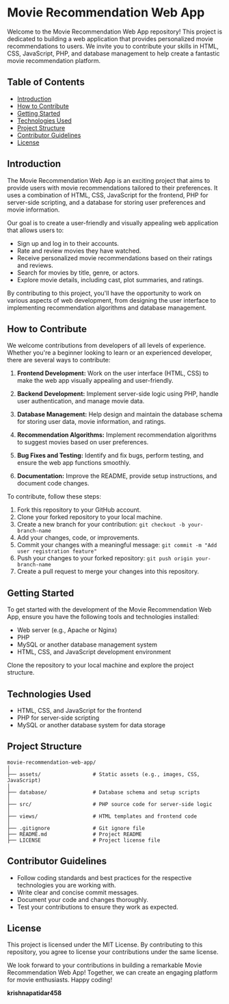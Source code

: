 # Movie Recommendation Web App

Welcome to the Movie Recommendation Web App repository! This project is dedicated to building a web application that provides personalized movie recommendations to users. We invite you to contribute your skills in HTML, CSS, JavaScript, PHP, and database management to help create a fantastic movie recommendation platform.

## Table of Contents

- [Introduction](#introduction)
- [How to Contribute](#how-to-contribute)
- [Getting Started](#getting-started)
- [Technologies Used](#technologies-used)
- [Project Structure](#project-structure)
- [Contributor Guidelines](#contributor-guidelines)
- [License](#license)

## Introduction

The Movie Recommendation Web App is an exciting project that aims to provide users with movie recommendations tailored to their preferences. It uses a combination of HTML, CSS, JavaScript for the frontend, PHP for server-side scripting, and a database for storing user preferences and movie information.

Our goal is to create a user-friendly and visually appealing web application that allows users to:

- Sign up and log in to their accounts.
- Rate and review movies they have watched.
- Receive personalized movie recommendations based on their ratings and reviews.
- Search for movies by title, genre, or actors.
- Explore movie details, including cast, plot summaries, and ratings.

By contributing to this project, you'll have the opportunity to work on various aspects of web development, from designing the user interface to implementing recommendation algorithms and database management.

## How to Contribute

We welcome contributions from developers of all levels of experience. Whether you're a beginner looking to learn or an experienced developer, there are several ways to contribute:

1. **Frontend Development:** Work on the user interface (HTML, CSS) to make the web app visually appealing and user-friendly.

2. **Backend Development:** Implement server-side logic using PHP, handle user authentication, and manage movie data.

3. **Database Management:** Help design and maintain the database schema for storing user data, movie information, and ratings.

4. **Recommendation Algorithms:** Implement recommendation algorithms to suggest movies based on user preferences.

5. **Bug Fixes and Testing:** Identify and fix bugs, perform testing, and ensure the web app functions smoothly.

6. **Documentation:** Improve the README, provide setup instructions, and document code changes.

To contribute, follow these steps:

1. Fork this repository to your GitHub account.
2. Clone your forked repository to your local machine.
3. Create a new branch for your contribution: `git checkout -b your-branch-name`
4. Add your changes, code, or improvements.
5. Commit your changes with a meaningful message: `git commit -m "Add user registration feature"`
6. Push your changes to your forked repository: `git push origin your-branch-name`
7. Create a pull request to merge your changes into this repository.

## Getting Started

To get started with the development of the Movie Recommendation Web App, ensure you have the following tools and technologies installed:

- Web server (e.g., Apache or Nginx)
- PHP
- MySQL or another database management system
- HTML, CSS, and JavaScript development environment

Clone the repository to your local machine and explore the project structure.

## Technologies Used

- HTML, CSS, and JavaScript for the frontend
- PHP for server-side scripting
- MySQL or another database system for data storage

## Project Structure

```
movie-recommendation-web-app/
│
├── assets/                 # Static assets (e.g., images, CSS, JavaScript)
│
├── database/               # Database schema and setup scripts
│
├── src/                    # PHP source code for server-side logic
│
├── views/                  # HTML templates and frontend code
│
├── .gitignore              # Git ignore file
├── README.md               # Project README
├── LICENSE                 # Project license file
```

## Contributor Guidelines

- Follow coding standards and best practices for the respective technologies you are working with.
- Write clear and concise commit messages.
- Document your code and changes thoroughly.
- Test your contributions to ensure they work as expected.

## License

This project is licensed under the MIT License. By contributing to this repository, you agree to license your contributions under the same license.

We look forward to your contributions in building a remarkable Movie Recommendation Web App! Together, we can create an engaging platform for movie enthusiasts. Happy coding!

**krishnapatidar458**
